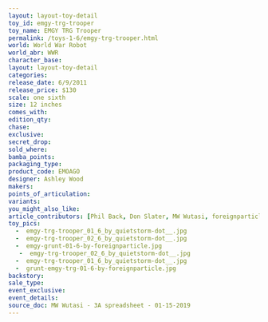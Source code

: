 ```yaml
---
layout: layout-toy-detail 
toy_id: emgy-trg-trooper
toy_name: EMGY TRG Trooper
permalink: /toys-1-6/emgy-trg-trooper.html
world: World War Robot
world_abr: WWR
character_base: 
layout: layout-toy-detail
categories: 
release_date: 6/9/2011
release_price: $130 
scale: one sixth
size: 12 inches
comes_with: 
edition_qty: 
chase: 
exclusive: 
secret_drop: 
sold_where: 
bamba_points: 
packaging_type: 
product_code: EMOAGO
designer: Ashley Wood
makers: 
points_of_articulation: 
variants: 
you_might_also_like: 
article_contributors: [Phil Back, Don Slater, MW Wutasi, foreignparticle, quietstorm__]
toy_pics: 
  -  emgy-trg-trooper_01_6_by_quietstorm-dot__.jpg
  -  emgy-trg-trooper_02_6_by_quietstorm-dot__.jpg
  -  emgy-grunt-01-6-by-foreignparticle.jpg
   -  emgy-trg-trooper_02_6_by_quietstorm-dot__.jpg
  -  emgy-trg-trooper_01_6_by_quietstorm-dot__.jpg
  -  grunt-emgy-trg-01-6-by-foreignparticle.jpg
backstory: 
sale_type: 
event_exclusive: 
event_details: 
source_doc: MW Wutasi - 3A spreadsheet - 01-15-2019
---
```

 